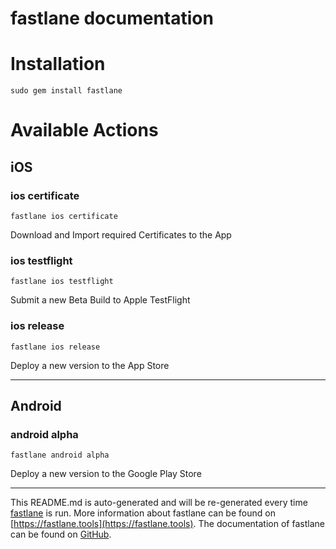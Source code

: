 fastlane documentation
================
# Installation
```
sudo gem install fastlane
```
# Available Actions
## iOS
### ios certificate
```
fastlane ios certificate
```
Download and Import required Certificates to the App
### ios testflight
```
fastlane ios testflight
```
Submit a new Beta Build to Apple TestFlight
### ios release
```
fastlane ios release
```
Deploy a new version to the App Store

----

## Android
### android alpha
```
fastlane android alpha
```
Deploy a new version to the Google Play Store

----

This README.md is auto-generated and will be re-generated every time [fastlane](https://fastlane.tools) is run.
More information about fastlane can be found on [https://fastlane.tools](https://fastlane.tools).
The documentation of fastlane can be found on [GitHub](https://github.com/fastlane/fastlane/tree/master/fastlane).
